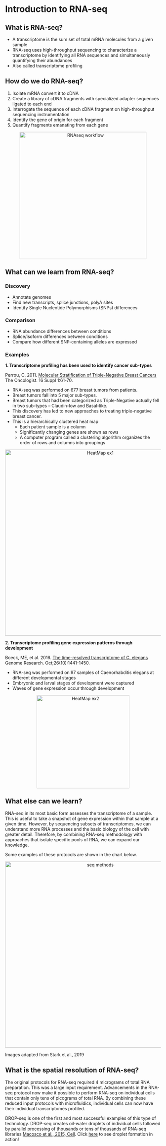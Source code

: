 # Introduction to RNA-seq 

## What is RNA-seq? 

- A transcriptome is the sum set of total mRNA molecules from a given sample
- RNA-seq uses high-throughput sequencing to characterize a transcriptome by identifying all RNA sequences and simultaneously quantifying their abundances
- Also called transcriptome profiling

## How do we do RNA-seq? 

1. Isolate mRNA convert it to cDNA
2. Create a library of cDNA fragments with specialized adapter sequences ligated to each end
3. Interrogate the sequence of each cDNA fragment on high-throughput sequencing instrumentation
4. Identify the gene of origin for each fragment
5. Quantify fragments emanating from each gene

<p align="center">
<img width="410" alt="RNAseq workflow" src="https://github.com/jesshill/CSU-2025FA-DSCI-512-001_RNA-Sequencing_Data_Analysis/blob/main/Images/191114_rnaseqintro_depict.png">
</p>

## What can we learn from RNA-seq?

### Discovery 

- Annotate genomes
- Find new transcripts, splice junctions, polyA sites
- Identify Single Nucleotide Polymorphisms (SNPs) differences

### Comparison

- RNA abundance differences between conditions
- Splice/isoform differences between conditions
- Compare how different SNP-containing alleles are expressed

### Examples

**1. Transcriptome profiling has been used to identify cancer sub-types**

Perrou, C. 2011. [Molecular Stratification of Triple-Negative Breast Cancers](https://theoncologist.onlinelibrary.wiley.com/doi/full/10.1634/theoncologist.2011-S1-61) The Oncologist. 16 Suppl 1:61-70.

- RNA-seq was performed on 677 breast tumors from patients.
- Breast tumors fall into 5 major sub-types.
- Breast tumors that had been categorized as Triple-Negative actually fell in two sub-types – Claudin-low and Basal-like.
- This discovery has led to new approaches to treating triple-negative breast cancer.
- This is a hierarchically clustered heat map
  - Each patient sample is a column
  - Significantly changing genes are shown as rows
  - A computer program called a clustering algorithm organizes the order of rows and columns into groupings

<p align="center">
<img width="600" alt="HeatMap ex1" src="https://github.com/jesshill/CSU-2025FA-DSCI-512-001_RNA-Sequencing_Data_Analysis/blob/main/Images/HM_ex1.png">
</p>

**2. Transcriptome profiling gene expression patterns through development**

Boeck, ME, et al. 2016. [The time-resolved transcriptome of C. elegans](https://genome.cshlp.org/content/26/10/1441.long) Genome Research. Oct;26(10):1441-1450.

- RNA-seq was performed on 97 samples of Caenorhabditis elegans at different developmental stages
- Embryonic and larval stages of development were captured
- Waves of gene expression occur through development

<p align="center">
<img width="300" alt="HeatMap ex2" src="https://github.com/jesshill/CSU-2025FA-DSCI-512-001_RNA-Sequencing_Data_Analysis/blob/main/Images/HM_ex2.png">
</p>

## What else can we learn?

RNA-seq in its most basic form assesses the transcriptome of a sample. This is useful to take a snapshot of gene expression within that sample at a given time. However, by sequencing subsets of transcriptomes, we can understand more RNA processes and the basic biology of the cell with greater detail. Therefore, by combining RNA-seq methodology with approaches that isolate specific pools of RNA, we can expand our knowledge.

Some examples of these protocols are shown in the chart below.

<p align="center">
<img width="600" alt="seq methods" src="https://github.com/jesshill/CSU-2025FA-DSCI-512-001_RNA-Sequencing_Data_Analysis/blob/main/Images/seq_methods.jpg">
</p>

Images adapted from Stark et al., 2019

## What is the spatial resolution of RNA-seq? 

The original protocols for RNA-seq required 4 micrograms of total RNA preparation. This was a large input requirement. Advancements in the RNA-seq protocol now make it possible to perform RNA-seq on individual cells that contain only tens of picograms of total RNA. By combining these reduced input protocols with microfluidics, individual cells can now have their individual transcriptomes profiled.

DROP-seq is one of the first and most successful examples of this type of technology. DROP-seq creates oil-water droplets of individual cells followed by parallel processing of thousands or tens of thousands of RNA-seq libraries [Macosco et al., 2015, Cell](chrome-extension://efaidnbmnnnibpcajpcglclefindmkaj/https://www.cell.com/action/showPdf?pii=S0092-8674%2815%2900549-8). Click [here](https://mccarrolllab.org/dropseq/) to see droplet formation in action!
